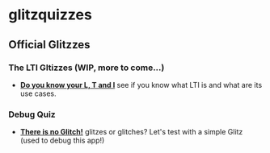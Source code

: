 # glitzquizzes

## Official Glitzzes

### The LTI Gltizzes (WIP, more to come...)

- **[Do you know your L, T and I](/lti/whatislti.md)** see if you know what LTI is and what are its use cases.

### Debug Quiz

- **[There is no Glitch!](/test/testquiz.md)** glitzes or glitches? Let's test with a simple Glitz (used to debug this app!)
